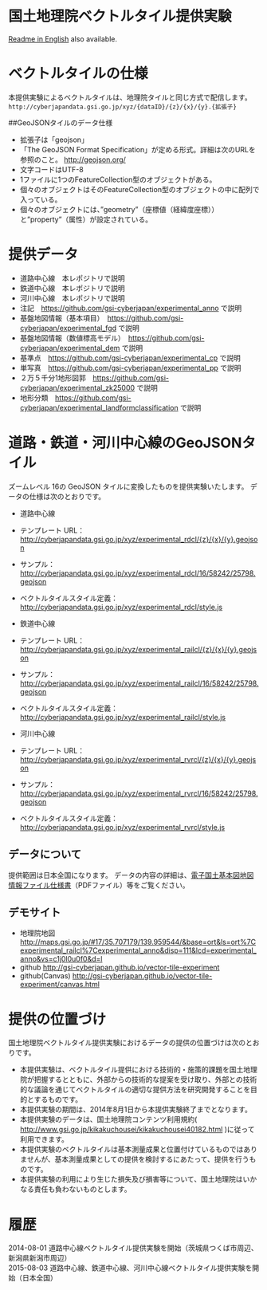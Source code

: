 国土地理院ベクトルタイル提供実験
======================
[Readme in English](README_en.md) also available.

# ベクトルタイルの仕様
本提供実験によるベクトルタイルは、地理院タイルと同じ方式で配信します。
`http://cyberjapandata.gsi.go.jp/xyz/{dataID}/{z}/{x}/{y}.{拡張子}`

##GeoJSONタイルのデータ仕様
- 拡張子は「geojson」
 - 「The GeoJSON Format Specification」が定める形式。詳細は次のURLを参照のこと。 http://geojson.org/
- 文字コードはUTF-8
- 1ファイルに1つのFeatureCollection型のオブジェクトがある。
- 個々のオブジェクトはそのFeatureCollection型のオブジェクトの中に配列で入っている。
- 個々のオブジェクトには、”geometry”（座標値（経緯度座標））と”property”（属性）が設定されている。


# 提供データ
- 道路中心線　本レポジトリで説明
- 鉄道中心線　本レポジトリで説明
- 河川中心線　本レポジトリで説明
- 注記　https://github.com/gsi-cyberjapan/experimental_anno
で説明
- 基盤地図情報（基本項目）　https://github.com/gsi-cyberjapan/experimental_fgd
で説明
- 基盤地図情報（数値標高モデル）　https://github.com/gsi-cyberjapan/experimental_dem
で説明
- 基準点　https://github.com/gsi-cyberjapan/experimental_cp
で説明
- 単写真　https://github.com/gsi-cyberjapan/experimental_pp
で説明
- ２万５千分1地形図郭　https://github.com/gsi-cyberjapan/experimental_zk25000
で説明
- 地形分類　https://github.com/gsi-cyberjapan/experimental_landformclassification
で説明


# 道路・鉄道・河川中心線のGeoJSONタイル
ズームレベル 16の GeoJSON タイルに変換したものを提供実験いたします。
データの仕様は次のとおりです。

- 道路中心線
 - テンプレート URL：　http://cyberjapandata.gsi.go.jp/xyz/experimental_rdcl/{z}/{x}/{y}.geojson
 - サンプル：　http://cyberjapandata.gsi.go.jp/xyz/experimental_rdcl/16/58242/25798.geojson
 - ベクトルタイルスタイル定義：　http://cyberjapandata.gsi.go.jp/xyz/experimental_rdcl/style.js

- 鉄道中心線
 - テンプレート URL：　http://cyberjapandata.gsi.go.jp/xyz/experimental_railcl/{z}/{x}/{y}.geojson
 - サンプル：　http://cyberjapandata.gsi.go.jp/xyz/experimental_railcl/16/58242/25798.geojson
 - ベクトルタイルスタイル定義：　http://cyberjapandata.gsi.go.jp/xyz/experimental_railcl/style.js

- 河川中心線
 - テンプレート URL：　http://cyberjapandata.gsi.go.jp/xyz/experimental_rvrcl/{z}/{x}/{y}.geojson
 - サンプル：　http://cyberjapandata.gsi.go.jp/xyz/experimental_rvrcl/16/58242/25798.geojson
 - ベクトルタイルスタイル定義：　http://cyberjapandata.gsi.go.jp/xyz/experimental_rvrcl/style.js

## データについて
提供範囲は日本全国になります。
データの内容の詳細は、[電子国土基本図地図情報ファイル仕様書](http://www.gsi.go.jp/common/000093949.pdf)（PDFファイル）等をご覧ください。

## デモサイト
- 地理院地図
http://maps.gsi.go.jp/#17/35.707179/139.959544/&base=ort&ls=ort%7Cexperimental_railcl%7Cexperimental_anno&disp=111&lcd=experimental_anno&vs=c1j0l0u0f0&d=l
- github
http://gsi-cyberjapan.github.io/vector-tile-experiment
- github(Canvas)
http://gsi-cyberjapan.github.io/vector-tile-experiment/canvas.html


# 提供の位置づけ
国土地理院ベクトルタイル提供実験におけるデータの提供の位置づけは次のとおりです。
- 本提供実験は、ベクトルタイル提供における技術的・施策的課題を国土地理院が把握するとともに、外部からの技術的な提案を受け取り、外部との技術的な議論を通じてベクトルタイルの適切な提供方法を研究開発することを目的とするものです。
- 本提供実験の期間は、2014年8月1日から本提供実験終了までとなります。
- 本提供実験のデータは、国土地理院コンテンツ利用規約( http://www.gsi.go.jp/kikakuchousei/kikakuchousei40182.html )に従って利用できます。
- 本提供実験のベクトルタイルは基本測量成果と位置付けているものではありませんが、基本測量成果としての提供を検討するにあたって、提供を行うものです。
- 本提供実験の利用により生じた損失及び損害等について、国土地理院はいかなる責任も負わないものとします。


# 履歴
2014-08-01 道路中心線ベクトルタイル提供実験を開始（茨城県つくば市周辺、新潟県新潟市周辺）  
2015-08-03 道路中心線、鉄道中心線、河川中心線ベクトルタイル提供実験を開始（日本全国）
